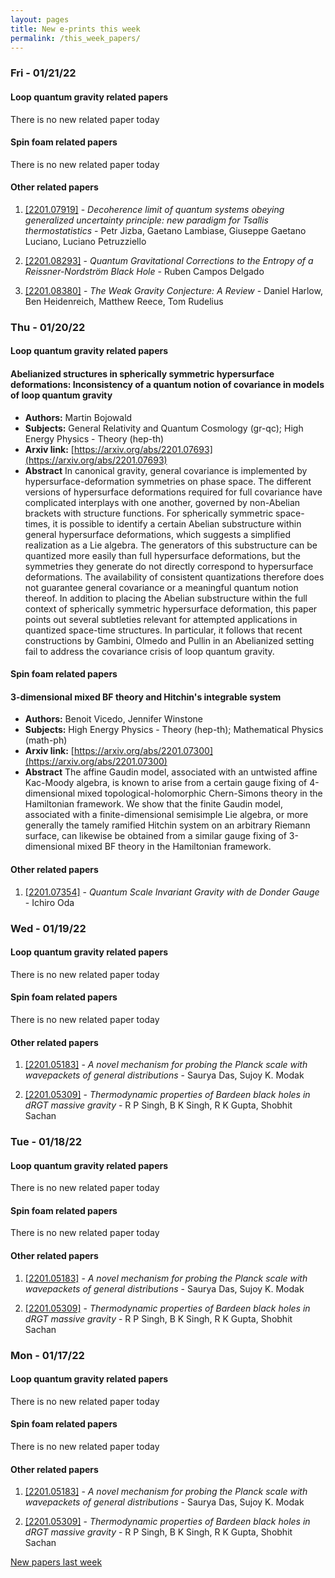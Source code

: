 ```yaml
---
layout: pages
title: New e-prints this week
permalink: /this_week_papers/
---
```




### Fri - 01/21/22

#### Loop quantum gravity related papers

There is no new related paper today 

#### Spin foam related papers

There is no new related paper today 



#### Other related papers

1. [[2201.07919]](https://arxiv.org/abs/2201.07919) - *Decoherence limit of quantum systems obeying generalized uncertainty  principle: new paradigm for Tsallis thermostatistics* - Petr Jizba, Gaetano Lambiase, Giuseppe Gaetano Luciano, Luciano Petruzziello

1. [[2201.08293]](https://arxiv.org/abs/2201.08293) - *Quantum Gravitational Corrections to the Entropy of a  Reissner-Nordström Black Hole* - Ruben Campos Delgado

1. [[2201.08380]](https://arxiv.org/abs/2201.08380) - *The Weak Gravity Conjecture: A Review* - Daniel Harlow, Ben Heidenreich, Matthew Reece, Tom Rudelius



### Thu - 01/20/22

#### Loop quantum gravity related papers

#### **Abelianized structures in spherically symmetric hypersurface  deformations: Inconsistency of a quantum notion of covariance in models of  loop quantum gravity**
 - **Authors:** Martin Bojowald
 - **Subjects:** General Relativity and Quantum Cosmology (gr-qc); High Energy Physics - Theory (hep-th)
 - **Arxiv link:** [https://arxiv.org/abs/2201.07693](https://arxiv.org/abs/2201.07693)
 - **Abstract**
 In canonical gravity, general covariance is implemented by hypersurface-deformation symmetries on phase space. The different versions of hypersurface deformations required for full covariance have complicated interplays with one another, governed by non-Abelian brackets with structure functions. For spherically symmetric space-times, it is possible to identify a certain Abelian substructure within general hypersurface deformations, which suggests a simplified realization as a Lie algebra. The generators of this substructure can be quantized more easily than full hypersurface deformations, but the symmetries they generate do not directly correspond to hypersurface deformations. The availability of consistent quantizations therefore does not guarantee general covariance or a meaningful quantum notion thereof. In addition to placing the Abelian substructure within the full context of spherically symmetric hypersurface deformation, this paper points out several subtleties relevant for attempted applications in quantized space-time structures. In particular, it follows that recent constructions by Gambini, Olmedo and Pullin in an Abelianized setting fail to address the covariance crisis of loop quantum gravity. 

#### Spin foam related papers

#### **3-dimensional mixed BF theory and Hitchin's integrable system**
 - **Authors:** Benoit Vicedo, Jennifer Winstone
 - **Subjects:** High Energy Physics - Theory (hep-th); Mathematical Physics (math-ph)
 - **Arxiv link:** [https://arxiv.org/abs/2201.07300](https://arxiv.org/abs/2201.07300)
 - **Abstract**
 The affine Gaudin model, associated with an untwisted affine Kac-Moody algebra, is known to arise from a certain gauge fixing of 4-dimensional mixed topological-holomorphic Chern-Simons theory in the Hamiltonian framework. We show that the finite Gaudin model, associated with a finite-dimensional semisimple Lie algebra, or more generally the tamely ramified Hitchin system on an arbitrary Riemann surface, can likewise be obtained from a similar gauge fixing of 3-dimensional mixed BF theory in the Hamiltonian framework. 



#### Other related papers

1. [[2201.07354]](https://arxiv.org/abs/2201.07354) - *Quantum Scale Invariant Gravity with de Donder Gauge* - Ichiro Oda



### Wed - 01/19/22

#### Loop quantum gravity related papers

There is no new related paper today 

#### Spin foam related papers

There is no new related paper today 



#### Other related papers

1. [[2201.05183]](https://arxiv.org/abs/2201.05183) - *A novel mechanism for probing the Planck scale with wavepackets of  general distributions* - Saurya Das, Sujoy K. Modak

1. [[2201.05309]](https://arxiv.org/abs/2201.05309) - *Thermodynamic properties of Bardeen black holes in dRGT massive gravity* - R P Singh, B K Singh, R K Gupta, Shobhit Sachan



### Tue - 01/18/22

#### Loop quantum gravity related papers

There is no new related paper today 

#### Spin foam related papers

There is no new related paper today 



#### Other related papers

1. [[2201.05183]](https://arxiv.org/abs/2201.05183) - *A novel mechanism for probing the Planck scale with wavepackets of  general distributions* - Saurya Das, Sujoy K. Modak

1. [[2201.05309]](https://arxiv.org/abs/2201.05309) - *Thermodynamic properties of Bardeen black holes in dRGT massive gravity* - R P Singh, B K Singh, R K Gupta, Shobhit Sachan



### Mon - 01/17/22

#### Loop quantum gravity related papers

There is no new related paper today 

#### Spin foam related papers

There is no new related paper today 



#### Other related papers

1. [[2201.05183]](https://arxiv.org/abs/2201.05183) - *A novel mechanism for probing the Planck scale with wavepackets of  general distributions* - Saurya Das, Sujoy K. Modak

1. [[2201.05309]](https://arxiv.org/abs/2201.05309) - *Thermodynamic properties of Bardeen black holes in dRGT massive gravity* - R P Singh, B K Singh, R K Gupta, Shobhit Sachan






[New papers last week]({{site.url}}/archived/weekly/pre-prints/2022/01/17/archived_weekly_papers.html)